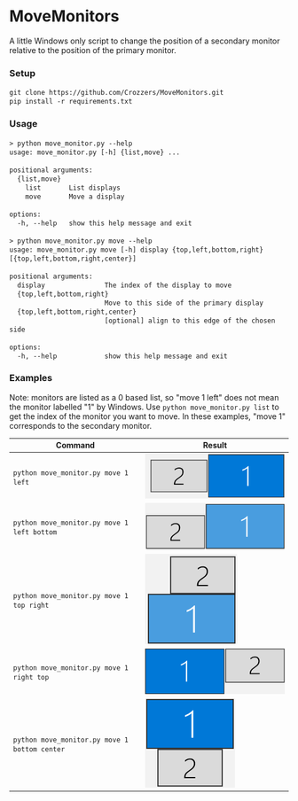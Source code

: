 # MoveMonitors

A little Windows only script to change the position of a secondary monitor relative to the position of the primary monitor.


### Setup

```
git clone https://github.com/Crozzers/MoveMonitors.git
pip install -r requirements.txt
```

### Usage

```
> python move_monitor.py --help
usage: move_monitor.py [-h] {list,move} ...

positional arguments:
  {list,move}
    list       List displays
    move       Move a display

options:
  -h, --help   show this help message and exit

> python move_monitor.py move --help
usage: move_monitor.py move [-h] display {top,left,bottom,right} [{top,left,bottom,right,center}]

positional arguments:
  display               The index of the display to move
  {top,left,bottom,right}
                        Move to this side of the primary display
  {top,left,bottom,right,center}
                        [optional] align to this edge of the chosen side

options:
  -h, --help            show this help message and exit
```

### Examples

Note: monitors are listed as a 0 based list, so "move 1 left" does not mean the monitor labelled "1" by Windows.
Use `python move_monitor.py list` to get the index of the monitor you want to move. In these examples, "move 1"
corresponds to the secondary monitor.

Command                                       | Result                  
----------------------------------------------|---------------------------
`python move_monitor.py move 1 left`          | ![](img/left-center.png)
`python move_monitor.py move 1 left bottom`   | ![](img/left-bottom.png)
`python move_monitor.py move 1 top right`     | ![](img/top-right.png)
`python move_monitor.py move 1 right top`     | ![](img/right-top.png)
`python move_monitor.py move 1 bottom center` | ![](img/bottom-center.png)
